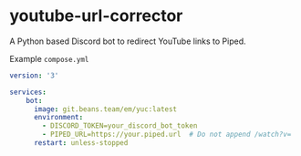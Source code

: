 # youtube-url-corrector
A Python based Discord bot to redirect YouTube links to Piped.

Example `compose.yml`
```yml
version: '3'

services:
    bot:
      image: git.beans.team/em/yuc:latest
      environment:
        - DISCORD_TOKEN=your_discord_bot_token
        - PIPED_URL=https://your.piped.url  # Do not append /watch?v=
      restart: unless-stopped
```
